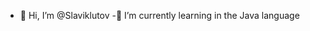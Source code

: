 - 👋 Hi, I’m @Slaviklutov
 -🌱 I’m currently learning in the Java language

<!---
Slaviklutov/Slaviklutov is a ✨ special ✨ repository because its `README.md` (this file) appears on your GitHub profile.
You can click the Preview link to take a look at your changes.
--->
